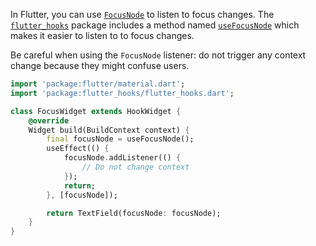 In Flutter, you can use [`FocusNode`](https://api.flutter.dev/flutter/widgets/FocusNode-class.html) to listen to focus changes. The [`flutter_hooks`](https://pub.dev/packages/flutter_hooks) package includes a method named [`useFocusNode`](https://pub.dev/documentation/flutter_hooks/latest/flutter_hooks/useFocusNode.html) which makes it easier to listen to to focus changes.

Be careful when using the `FocusNode` listener: do not trigger any context change because they might confuse users.

```dart
import 'package:flutter/material.dart';
import 'package:flutter_hooks/flutter_hooks.dart';

class FocusWidget extends HookWidget {
    @override
    Widget build(BuildContext context) {
        final focusNode = useFocusNode();
        useEffect(() {
            focusNode.addListener(() {
                // Do not change context
            });
            return;
        }, [focusNode]);

        return TextField(focusNode: focusNode);
    }
}
```
